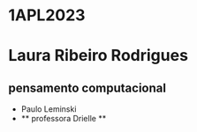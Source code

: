 # 1APL2023
# Laura Ribeiro Rodrigues
## pensamento computacional
- Paulo Leminski
- ** professora Drielle **
